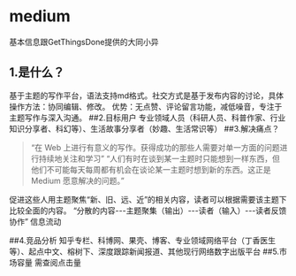 # medium
基本信息跟GetThingsDone提供的大同小异
## 1.是什么？
基于主题的写作平台，语法支持md格式。社交方式是基于发布内容的讨论，具体操作方法：协同编辑、修改。
优势：无点赞、评论留言功能，减低噪音，专注于主题写作与深入沟通。
##2.目标用户
专业领域人员（科研人员、科普作家、行业知识分享者、科幻等）、生活故事分享者（妙趣、生活常识等）
##3.解决痛点？
> “在 Web 上进行有意义的写作。获得成功的那些人需要对单一方面的问题进行持续地关注和学习”
> “人们有时在谈到某一主题时只能想到一样东西，但他们不可能每天每周都有机会在谈论某一主题时想到新的东西。这正是 Medium 愿意解决的问题。” 

促进这些人用主题聚焦“新、旧、远、近”的相关内容，读者可以根据需要该主题下比较全面的内容。
“分散的内容---主题聚集（输出）---读者（输入）---读者反馈协作”   信息流动

##4.竞品分析
知乎专栏、科博网、果壳、博客、专业领域网络平台（丁香医生等）、起点中文、榕树下、深度跟踪新闻报道、其他现行网络数字出版平台
##5.市场容量 
需查阅点击量
